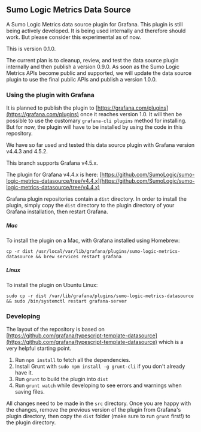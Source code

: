 ## Sumo Logic Metrics Data Source

A Sumo Logic Metrics data source plugin for Grafana. This plugin is still being actively developed. 
It is being used internally and therefore should work. But please consider this experimental as 
of now.

This is version 0.1.0.

The current plan is to cleanup, review, and test the data source plugin internally and
then publish a version 0.9.0. As soon as the Sumo Logic Metrics APIs become public and supported,
we will update the data source plugin to use the final public APIs and publish a version 1.0.0.

### Using the plugin with Grafana

It is planned to publish the plugin to [https://grafana.com/plugins](https://grafana.com/plugins) 
once it reaches version 1.0. It will then be possible to use the customary `grafana-cli plugins` 
method for installing. But for now, the plugin will have to be installed by using the code in this
repository.

We have so far used and tested this data source plugin with Grafana version v4.4.3 and 4.5.2.

This branch supports Grafana v4.5.x.

The plugin for Grafana v4.4.x is here: 
[https://github.com/SumoLogic/sumo-logic-metrics-datasource/tree/v4.4.x](https://github.com/SumoLogic/sumo-logic-metrics-datasource/tree/v4.4.x)

Grafana plugin repositories contain a `dist` directory. In order to install the plugin, simply
copy the `dist` directory to the plugin directory of your Grafana installation, then restart 
Grafana.

##### Mac

To install the plugin on a Mac, with Grafana installed using Homebrew:

`cp -r dist /usr/local/var/lib/grafana/plugins/sumo-logic-metrics-datasource && brew services restart grafana`

##### Linux

To install the plugin on Ubuntu Linux:

`sudo cp -r dist /var/lib/grafana/plugins/sumo-logic-metrics-datasource && sudo /bin/systemctl restart grafana-server`

### Developing

The layout of the repository is based on [https://github.com/grafana/typescript-template-datasource](https://github.com/grafana/typescript-template-datasource)
which is a very helpful starting point.

1. Run `npm install` to fetch all the dependencies.
2. Install Grunt with `sudo npm install -g grunt-cli` if you don't already have it.
3. Run `grunt` to build the plugin into `dist`
4. Run `grunt watch` while developing to see errors and warnings when saving files.

All changes need to be made in the `src` directory. Once you are happy with the changes, remove the
previous version of the plugin from Grafana's plugin directory, then copy the
`dist` folder (make sure to run `grunt` first!) to the plugin directory.

